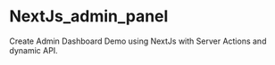 # NextJs_admin_panel
Create Admin Dashboard Demo using NextJs  with Server Actions and dynamic API.
